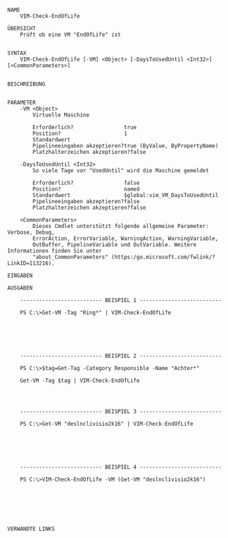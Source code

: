 ﻿```

NAME
    VIM-Check-EndOfLife
    
ÜBERSICHT
    Prüft ob eine VM "EndOfLife" ist
    
    
SYNTAX
    VIM-Check-EndOfLife [-VM] <Object> [-DaysToUsedUntil <Int32>] [<CommonParameters>]
    
    
BESCHREIBUNG
    

PARAMETER
    -VM <Object>
        Virtuelle Maschine
        
        Erforderlich?                true
        Position?                    1
        Standardwert                 
        Pipelineeingaben akzeptieren?true (ByValue, ByPropertyName)
        Platzhalterzeichen akzeptieren?false
        
    -DaysToUsedUntil <Int32>
        So viele Tage vor "UsedUntil" wird die Maschine gemeldet
        
        Erforderlich?                false
        Position?                    named
        Standardwert                 $global:vim_VM_DaysToUsedUntil
        Pipelineeingaben akzeptieren?false
        Platzhalterzeichen akzeptieren?false
        
    <CommonParameters>
        Dieses Cmdlet unterstützt folgende allgemeine Parameter: Verbose, Debug,
        ErrorAction, ErrorVariable, WarningAction, WarningVariable,
        OutBuffer, PipelineVariable und OutVariable. Weitere Informationen finden Sie unter 
        "about_CommonParameters" (https:/go.microsoft.com/fwlink/?LinkID=113216). 
    
EINGABEN
    
AUSGABEN
    
    -------------------------- BEISPIEL 1 --------------------------
    
    PS C:\>Get-VM -Tag "Ring*" | VIM-Check-EndOfLife
    
    
    
    
    
    
    -------------------------- BEISPIEL 2 --------------------------
    
    PS C:\>$tag=Get-Tag -Category Responsible -Name "Achter*"
    
    Get-VM -Tag $tag | VIM-Check-EndOfLife
    
    
    
    
    -------------------------- BEISPIEL 3 --------------------------
    
    PS C:\>Get-VM "deslnclivisio2k16" | VIM-Check-EndOfLife
    
    
    
    
    
    
    -------------------------- BEISPIEL 4 --------------------------
    
    PS C:\>VIM-Check-EndOfLife -VM (Get-VM "deslnclivisio2k16")
    
    
    
    
    
    
    
VERWANDTE LINKS



```

